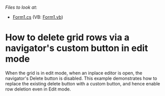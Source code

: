 <!-- default file list -->
*Files to look at*:

* [Form1.cs](./CS/WindowsApplication1/Form1.cs) (VB: [Form1.vb](./VB/WindowsApplication1/Form1.vb))
<!-- default file list end -->
# How to delete grid rows via a navigator's custom button in edit mode


<p>When the grid is in edit mode, when an inplace editor is open, the navigator's Delete button is disabled. This example demonstrates how to replace the existing delete button with a custom button, and hence enable row deletion even in Edit mode.</p>

<br/>



